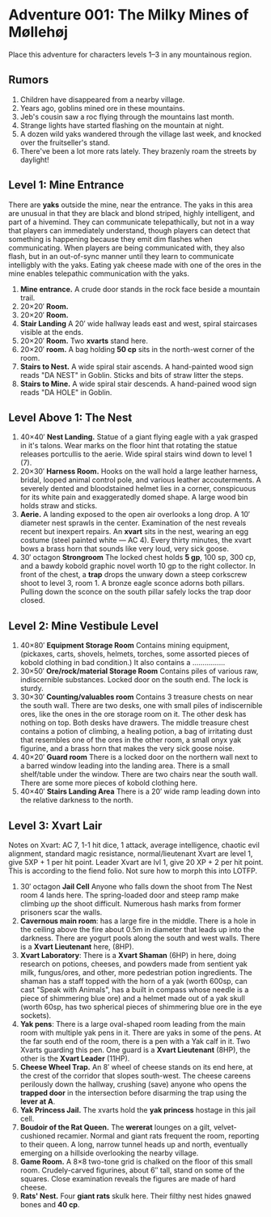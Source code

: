 Adventure 001: The Milky Mines of Møllehøj
============================================================

Place this adventure for characters levels 1–3 in any mountainous region.


Rumors
------------------------------------------------------------

1. Children have disappeared from a nearby village.
2. Years ago, goblins mined ore in these mountains.
3. Jeb's cousin saw a roc flying through the mountains last month.
4. Strange lights have started flashing on the mountain at night.
5. A dozen wild yaks wandered through the village last week, and knocked over the fruitseller's stand.
6. There've been a lot more rats lately. They brazenly roam the streets by daylight!


Level 1: Mine Entrance
------------------------------------------------------------

There are **yaks** outside the mine, near the entrance.  The yaks in this area are unusual in that they are black and blond striped, highly intelligent, and part of a hivemind.  They can communicate telepathically, but not in a way that players can immediately understand, though players can detect that something is happening because they emit dim flashes when communicating.  When players are being communicated with, they also flash, but in an out-of-sync manner until they learn to communicate intelligbly with the yaks.  Eating yak cheese made with one of the ores in the mine enables telepathic communication with the yaks.

1. **Mine entrance.** A crude door stands in the rock face beside a mountain trail.
2. 20×20′ **Room.**
3. 20×20′ **Room.**
4. **Stair Landing** A 20′ wide hallway leads east and west, spiral staircases visible at the ends.
5. 20×20′ **Room.** Two **xvarts** stand here.
6. 20×20′ **room.** A bag holding **50 cp** sits in the north-west corner of the room.
7. **Stairs to Nest.** A wide spiral stair ascends. A hand-painted wood sign reads "DA NEST" in Goblin. Sticks and bits of straw litter the steps.
8. **Stairs to Mine.** A wide spiral stair descends. A hand-pained wood sign reads "DA HOLE" in Goblin.


Level Above 1: The Nest
------------------------------------------------------------

1. 40×40′ **Nest Landing.** Statue of a giant flying eagle with a yak grasped in it's talons. Wear marks on the floor hint that rotating the statue releases portcullis to the aerie. Wide spiral stairs wind down to level 1 (7).
2. 20×30′ **Harness Room.** Hooks on the wall hold a large leather harness, bridal, looped animal control pole, and various leather accouterments. A severely dented and bloodstained helmet lies in a corner, conspicuous for its white pain and exaggeratedly domed shape. A large wood bin holds straw and sticks.
3. **Aerie.** A landing exposed to the open air overlooks a long drop. A 10′ diameter nest sprawls in the center. Examination of the nest reveals recent but inexpert repairs. An **xvart** sits in the nest, wearing an egg costume (steel painted white — AC 4). Every thirty minutes, the xvart bows a brass horn that sounds like very loud, very sick goose.
4. 30′ octagon **Strongroom** The locked chest holds **5 gp**, 100 sp, 300 cp, and a bawdy kobold graphic novel worth 10 gp to the right collector. In front of the chest, a **trap** drops the unwary down a steep corkscrew shoot to level 3, room 1. A bronze eagle sconce adorns both pillars. Pulling down the sconce on the south pillar safely locks the trap door closed.


Level 2: Mine Vestibule Level
-------------------------------------------------------------

1. 40×80′ **Equipment Storage Room** Contains mining equipment, (pickaxes, carts, shovels, helmets, torches, some assorted pieces of kobold clothing in bad condition.)  It also contains a ................
2. 30×50′ **Ore/rock/material Storage Room** Contains piles of various raw, indiscernible substances.  Locked door on the south end.  The lock is sturdy.
3. 30×30′ **Counting/valuables room** Contains 3 treasure chests on near the south wall.  There are two desks, one with small piles of indiscernible ores, like the ones in the ore storage room on it.  The other desk has nothing on top.  Both desks have drawers.
The middle treasure chest contains a potion of climbing, a healing potion, a bag of irritating dust that resembles one of the ores in the other room, a small onyx yak figurine, and a brass horn that makes the very sick goose noise. 
4. 40×20′ **Guard room** There is a locked door on the northern wall next to a barred window leading into the landing area.  There is a small shelf/table under the window.  There are two chairs near the south wall.  There are some more pieces of kobold clothing here.
5. 40×40′ **Stairs Landing Area** There is a 20′ wide ramp leading down into the relative darkness to the north.


Level 3: Xvart Lair
-------------------------------------------------------------

Notes on Xvart: AC 7, 1-1 hit dice, 1 attack, average intelligence, chaotic evil alignment, standard magic resistance, normal/lieutenant Xvart are level 1, give 5XP + 1 per hit point. Leader Xvart are lvl 1, give 20 XP + 2 per hit point. This is according to the fiend folio. Not sure how to morph this into LOTFP.

1. 30′ octagon **Jail Cell** Anyone who falls down the shoot from The Nest room 4 lands here.
The spring-loaded door and steep ramp make climbing _up_ the shoot difficult.
Numerous hash marks from former prisoners scar the walls.
2. **Cavernous main room**: has a large fire in the middle.  There is a hole in the ceiling above the fire about 0.5m in diameter that leads up into the darkness.
There are yogurt pools along the south and west walls.
There is a **Xvart Lieutenant** here, (8HP).
3. **Xvart Laboratory**:  There is a **Xvart Shaman** (6HP) in here, doing research on potions, cheeses, and powders made from sentient yak milk, fungus/ores, and other, more pedestrian potion ingredients.
The shaman has a staff topped with the horn of a yak (worth 600sp, can cast "Speak with Animals", has a built in compass whose needle is a piece of shimmering blue ore) and a helmet made out of a yak skull (worth 60sp, has two spherical pieces of shimmering blue ore in the eye sockets).
4. **Yak pens**:  There is a large oval-shaped room leading from the main room with multiple yak pens in it.  There are yaks in some of the pens.  At the far south end of the room, there is a pen with a Yak calf in it. Two Xvarts guarding this pen. One guard is a **Xvart Lieutenant** (8HP), the other is the **Xvart Leader** (11HP).
5. **Cheese Wheel Trap.**
 An 8′ wheel of cheese stands on its end here, at the crest of the corridor that slopes south-west.
 The cheese careens perilously down the hallway, crushing (save) anyone who opens the **trapped door** in the intersection before disarming the trap using the **lever at A**.
6. **Yak Princess Jail.**
 The xvarts hold the **yak princess** hostage in this jail cell.
7. **Boudoir of the Rat Queen.**
 The **wererat** lounges on a gilt, velvet-cushioned recamier.
 Normal and giant rats frequent the room, reporting to their queen.
 A long, narrow tunnel heads up and north, eventually emerging on a hillside overlooking the nearby village.
8. **Game Room.**
 A 8×8 two-tone grid is chalked on the floor of this small room.
 Crudely-carved figurines, about 6″ tall, stand on some of the squares.
 Close examination reveals the figures are made of hard cheese.
9. **Rats' Nest.**
 Four **giant rats** skulk here.
 Their filthy nest hides gnawed bones and **40 cp**.
